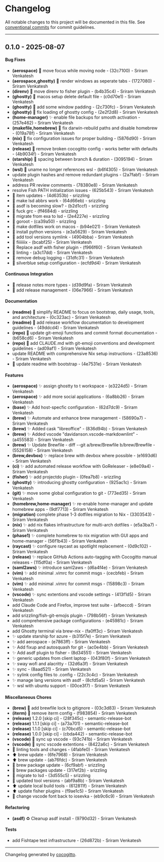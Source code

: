 # Changelog
All notable changes to this project will be documented in this file. See [conventional commits](https://www.conventionalcommits.org/) for commit guidelines.

- - -
## 0.1.0 - 2025-08-07
#### Bug Fixes
- **(aerospace)** 🐛 move focus while moving node - (32c7100) - Sriram Venkatesh
- **(aerospace,ghostty)** 🐛 render windows as seperate tabs - (1727080) - Sriram Venkatesh
- **(direnv)** 🐛 move direnv to fisher plugin - (b4b35c4) - Sriram Venkatesh
- **(ghostty)** 🐛 macos setup delete default file - (c0d70e1) - Sriram Venkatesh
- **(ghostty)** 🐛 add some window padding - (2c730fc) - Sriram Venkatesh
- **(ghostty)** 🐛 fix loading of ghostty config - (2e2f2d8) - Sriram Venkatesh
- **(home-manager)** ✨ enable file backups for smooth activation - (257e462) - Sriram Venkatesh
- **(makefile,homebrew)** 🐛 fix darwin-rebuild paths and disable homebrew - (019a78f) - Sriram Venkatesh
- **(nix)** 🐛 fix configuration issues for proper building - (5876d90) - Sriram Venkatesh
- **(release)** 🐛 remove broken cocogitto config - works better with defaults - (4b9034f) - Sriram Venkatesh
- **(starship)** 🐛 spacing between branch & duration - (3095194) - Sriram Venkatesh
- **(wsl)** 🐛 uname no longer references wsl - (b6f4305) - Sriram Venkatesh
- update plugin hashes and remove redundant plugins - (2a7fabf) - Sriram Venkatesh
- address PR review comments - (78380e8) - Sriram Venkatesh
- resolve Fish PATH initialization issues - (625b543) - Sriram Venkatesh
- 🐛 item updates - (4d6353b) - srizzling
- 🐛 make lsd abbrs work - (64d66eb) - srizzling
- 🐛 asdf is becoming slow? - (b2d1ccf) - srizzling
- 🐛 fuck grc - (ff4684d) - srizzling
- 🐛 migrate from exa to lsd - (2e4227e) - srizzling
- 🐛 goroot - (ca39a50) - srizzling
- 🐛 make dotfiles work on macos - (b94e021) - Sriram Venkatesh
- 🐛 install python versions - (e3a5629) - Sriram Venkatesh
- 🐛 add tool versions symlink - (4904bba) - Sriram Venkatesh
- 🐛 fiiiiiiix - (bcabf25) - Sriram Venkatesh
- 🐛 Replace asdf with fisher plugin - (f966f60) - Sriram Venkatesh
- 🐛 linting - (a3c17dd) - Sriram Venkatesh
- 🐛 remove debug logging - (31dfc31) - Sriram Venkatesh
- 🐛 silverblue setup configuration - (ecfd9d4) - Sriram Venkatesh
#### Continuous Integration
- 👷 release notes more types - (d39d9fa) - Sriram Venkatesh
- 👷 add release management - (06e7966) - Sriram Venkatesh
#### Documentation
- **(readme)** 📝 simplify README to focus on bootstrap, daily usage, tools, and architecture - (0c323ac) - Sriram Venkatesh
- **(readme)** 📝 add release workflow documentation to development guidelines - (49ddcd4) - Sriram Venkatesh
- **(repo)** 📝 update git-emoji functions and commit format documentation - (b658cd6) - Sriram Venkatesh
- **(repo)** 📝 add CLAUDE.md with git-emoji conventions and development guidelines - (ad09af1) - Sriram Venkatesh
- update README with comprehensive Nix setup instructions - (23a8536) - Sriram Venkatesh
- 📝 update readme with bootstrap - (4e7531e) - Sriram Venkatesh
#### Features
- **(aerospace)** ✨ assign ghostty to t workspace - (e3224d5) - Sriram Venkatesh
- **(aerospace)** ✨ add more social applications - (6a8bb26) - Sriram Venkatesh
- **(base)** ✨ Add host-specfic configuration - (62d7dc9) - Sriram Venkatesh
- **(brew)** ✨ Automate and enhance brew management - (58690a7) - Sriram Venkatesh
- **(brew)** ✨ Added cask "libreoffice" - (836d94b) - Sriram Venkatesh
- **(brew)** ✨ Added vscode "davidanson.vscode-markdownlint" - (a455583) - Sriram Venkatesh
- **(brew)** ✨ Update Brewfile - diff --git a/brew/Brewfile b/brew/Brewfile - (5526158) - Sriram Venkatesh
- **(brew,devbox)** ✨ replace brew with devbox where possible - (e1693d6) - Sriram Venkatesh
- **(ci)** ✨ add automated release workflow with GoReleaser - (e8e09a4) - Sriram Venkatesh
- **(fisher)** ✨ add projectdo plugin - (0fea7b8) - srizzling
- **(ghostty)** ✨ introducing ghostty configuration - (925ac1c) - Sriram Venkatesh
- **(git)** ✨ move some global configuration to git - (773ed35) - Sriram Venkatesh
- **(homebrew,home-manager)** ✨ re-enable home-manager and update homebrew apps - (9df7713) - Sriram Venkatesh
- **(migration)** complete phase 1-3 dotfiles migration to Nix - (3303543) - Sriram Venkatesh
- **(nix)** ✨ add nix flakes infrastructure for multi-arch dotfiles - (e5a3ba7) - Sriram Venkatesh
- **(phase1)** ✨ complete homebrew to nix migration with GUI apps and home-manager - (56f1b43) - Sriram Venkatesh
- **(raycast)** ✨ configure raycast as spotlight replacement - (0d9c102) - Sriram Venkatesh
- **(release)** ✨ replace GitHub Actions auto-tagging with Cocogitto manual releases - (115df0a) - Sriram Venkatesh
- **(saml2aws)** ✨ introduce saml2aws - (d6a4f4e) - Sriram Venkatesh
- **(vim)** ✨ add minimal .vimrc for commit msgs - (cecbfeb) - Sriram Venkatesh
- **(vim)** ✨ add minimal .vimrc for commit msgs - (15898c3) - Sriram Venkatesh
- **(vscode)** ✨ sync extentions and vscode settings - (413f1d5) - Sriram Venkatesh
- add Claude Code and Firefox, improve test suite - (afbeccd) - Sriram Venkatesh
- add srizzling/fish-git-emojis plugin - (798b56f) - Sriram Venkatesh
- add comprehensive package configurations - (e45981c) - Sriram Venkatesh
- add Ghostty terminal via brew-nix - (fa0ff3c) - Sriram Venkatesh
- ✨ update starship for azure - (b315f7e) - Sriram Venkatesh
- ✨ add aerospace - (e7863ff) - Sriram Venkatesh
- ✨ Add fixup and autosquash for git - (ac0e4bb) - Sriram Venkatesh
- ✨ Add asdf plugin to fisher - (8d34551) - Sriram Venkatesh
- ✨ generic updates from client laptop - (043f80f) - Sriram Venkatesh
- ✨ sway wofi and alacritty - (32d6a3f) - Sriram Venkatesh
- ✨ sync - (8aad521) - Sriram Venkatesh
- ✨ sylink config files to .config - (22c3c4c) - Sriram Venkatesh
- ✨ manage lang versions with asdf - (8cfd5a5) - Sriram Venkatesh
- ✨ wsl with ubuntu support - (00ce3f7) - Sriram Venkatesh
#### Miscellaneous Chores
- **(brew)** 🧹 add brewfile lock to gitignore - (03c3d83) - Sriram Venkatesh
- **(iterm)** 🧹 remove iterm config - (f983854) - Sriram Venkatesh
- **(release)** 1.2.0 [skip ci] - (28f345c) - semantic-release-bot
- **(release)** 1.1.1 [skip ci] - (a73a701) - semantic-release-bot
- **(release)** 1.1.0 [skip ci] - (c70bcd5) - semantic-release-bot
- **(release)** 1.0.0 [skip ci] - (cbda442) - semantic-release-bot
- **(vscode)** 🧹 sync up vscode - (93c741b) - Sriram Venkatesh
- **(vscode)** 🧹 sync vscode extentions - (8422a6c) - Sriram Venkatesh
- 🧹 linting tools and changes - (4fabfe0) - Sriram Venkatesh
- ⬆ brew update - (6fe7968) - Sriram Venkatesh
- ⬆ brew update - (ab76fdc) - Sriram Venkatesh
- 🧹 brew package update - (6cf9abf) - srizzling
- 🧹 brew packages update - (317ef2b) - srizzling
- 🧹 migrate to lsd - (3d555c5) - srizzling
- 🧹 updated tool versions - (abf9a8b) - Sriram Venkatesh
- ⬆ update local build tools - (612811f) - Sriram Venkatesh
- ⬆ update fisher plugins - (f9ae1c5) - Sriram Venkatesh
- 🧹 change vscode font back to iosevka - (eb9c6c9) - Sriram Venkatesh
#### Refactoring
- **(asdf)** ♻️ Cleanup asdf install - (9790d32) - Sriram Venkatesh
#### Tests
- add Fishtape test infrastructure - (26d872b) - Sriram Venkatesh

- - -

Changelog generated by [cocogitto](https://github.com/cocogitto/cocogitto).